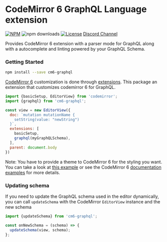 # CodeMirror 6 GraphQL Language extension

[![NPM](https://img.shields.io/npm/v/cm6-graphql.svg?style=flat-square)](https://npmjs.com/cm6-graphql)
![npm downloads](https://img.shields.io/npm/dm/cm6-graphql?label=npm%20downloads)
[![License](https://img.shields.io/npm/l/cm6-graphql.svg?style=flat-square)](LICENSE)
[Discord Channel](https://discord.gg/cffZwk8NJW)

Provides CodeMirror 6 extension with a parser mode for GraphQL along with a autocomplete and linting powered by your GraphQL Schema.

### Getting Started

```sh
npm install --save cm6-graphql
```

[CodeMirror 6](https://codemirror.net/) customization is done through [extensions](https://codemirror.net/docs/guide/#extension). This package an extension that customizes codemirror 6 for GraphQL.

```js
import {basicSetup, EditorView} from 'codemirror';
import {graphql} from 'cm6-graphql';

const view = new EditorView({
  doc: `mutation mutationName {
    setString(value: "newString")
  }`,
  extensions: [
    basicSetup,
    graphql(myGraphQLSchema),
  ],
  parent: document.body
})

```

Note: You have to provide a theme to CodeMirror 6 for the styling you want. You can take a look at [this example](https://github.com/graphql/graphiql/blob/main/examples/cm6-graphql-parcel/src/index.ts) or see the CodeMirror 6 [documentation examples](https://codemirror.net/examples/styling/) for more details.

### Updating schema

If you need to update the GraphQL schema used in the editor dynamically, you can call `updateSchema` with the CodeMirror `EditorView` instance and the new schema

```js
import {updateSchema} from 'cm6-graphql';

const onNewSchema = (schema) => {
  updateSchema(view, schema);
};
```
